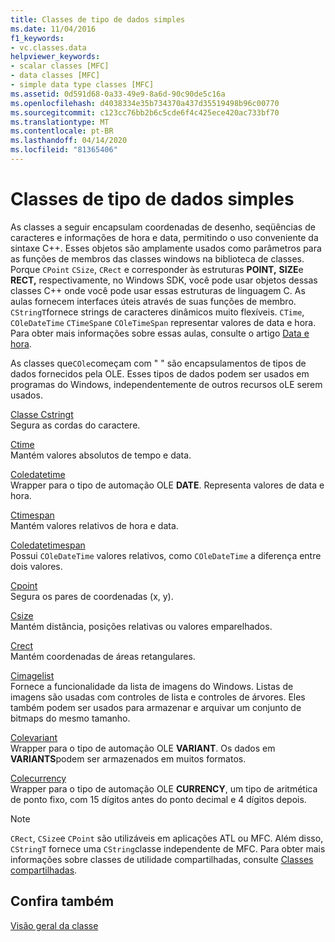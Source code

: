 ```yaml
---
title: Classes de tipo de dados simples
ms.date: 11/04/2016
f1_keywords:
- vc.classes.data
helpviewer_keywords:
- scalar classes [MFC]
- data classes [MFC]
- simple data type classes [MFC]
ms.assetid: 0d591d68-0a33-49e9-8a6d-90c90de5c16a
ms.openlocfilehash: d4038334e35b734370a437d35519498b96c00770
ms.sourcegitcommit: c123cc76bb2b6c5cde6f4c425ece420ac733bf70
ms.translationtype: MT
ms.contentlocale: pt-BR
ms.lasthandoff: 04/14/2020
ms.locfileid: "81365406"
---
```

# <a name="simple-data-type-classes"></a>Classes de tipo de dados simples

As classes a seguir encapsulam coordenadas de desenho, seqüências de caracteres e informações de hora e data, permitindo o uso conveniente da sintaxe C++. Esses objetos são amplamente usados como parâmetros para as funções de membros das classes windows na biblioteca de classes. Porque `CPoint` `CSize`, `CRect` e corresponder às estruturas **POINT,** **SIZE**e **RECT,** respectivamente, no Windows SDK, você pode usar objetos dessas classes C++ onde você pode usar essas estruturas de linguagem C. As aulas fornecem interfaces úteis através de suas funções de membro. `CStringT`fornece strings de caracteres dinâmicos muito flexíveis. `CTime`, `COleDateTime` `CTimeSpan`e `COleTimeSpan` representar valores de data e hora. Para obter mais informações sobre essas aulas, consulte o artigo [Data e hora](../atl-mfc-shared/date-and-time.md).

As classes que`COle`começam com " " são encapsulamentos de tipos de dados fornecidos pela OLE. Esses tipos de dados podem ser usados em programas do Windows, independentemente de outros recursos oLE serem usados.

[Classe Cstringt](../atl-mfc-shared/reference/cstringt-class.md)<br/>
Segura as cordas do caractere.

[Ctime](../atl-mfc-shared/reference/ctime-class.md)<br/>
Mantém valores absolutos de tempo e data.

[Coledatetime](../atl-mfc-shared/reference/coledatetime-class.md)<br/>
Wrapper para o tipo de automação OLE **DATE**. Representa valores de data e hora.

[Ctimespan](../atl-mfc-shared/reference/ctimespan-class.md)<br/>
Mantém valores relativos de hora e data.

[Coledatetimespan](../atl-mfc-shared/reference/coledatetimespan-class.md)<br/>
Possui `COleDateTime` valores relativos, como `COleDateTime` a diferença entre dois valores.

[Cpoint](../atl-mfc-shared/reference/cpoint-class.md)<br/>
Segura os pares de coordenadas (x, y).

[Csize](../atl-mfc-shared/reference/csize-class.md)<br/>
Mantém distância, posições relativas ou valores emparelhados.

[Crect](../atl-mfc-shared/reference/crect-class.md)<br/>
Mantém coordenadas de áreas retangulares.

[Cimagelist](../mfc/reference/cimagelist-class.md)<br/>
Fornece a funcionalidade da lista de imagens do Windows. Listas de imagens são usadas com controles de lista e controles de árvores. Eles também podem ser usados para armazenar e arquivar um conjunto de bitmaps do mesmo tamanho.

[Colevariant](../mfc/reference/colevariant-class.md)<br/>
Wrapper para o tipo de automação OLE **VARIANT**. Os dados em **VARIANTS**podem ser armazenados em muitos formatos.

[Colecurrency](../mfc/reference/colecurrency-class.md)<br/>
Wrapper para o tipo de automação OLE **CURRENCY**, um tipo de aritmética de ponto fixo, com 15 dígitos antes do ponto decimal e 4 dígitos depois.

> [!NOTE]
> `CRect`, `CSize`e `CPoint` são utilizáveis em aplicações ATL ou MFC. Além disso, `CStringT` fornece uma `CString`classe independente de MFC. Para obter mais informações sobre classes de utilidade compartilhadas, consulte [Classes compartilhadas](../atl-mfc-shared/atl-mfc-shared-classes.md).

## <a name="see-also"></a>Confira também

[Visão geral da classe](../mfc/class-library-overview.md)
